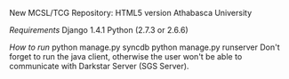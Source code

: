 New MCSL/TCG Repository: HTML5 version
Athabasca University


*Requirements* 
	Django 1.4.1
	Python (2.7.3 or 2.6.6)

*How to run*
	python manage.py syncdb
	python manage.py runserver
	Don't forget to run the java client, otherwise the user won't be able to communicate with Darkstar Server (SGS Server).
	